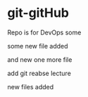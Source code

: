 # git-gitHub
Repo is for DevOps some

some new file added

and new one more file 

add git reabse lecture

new files added
